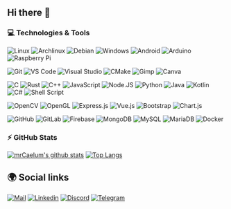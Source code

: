 ## Hi there 👋

### 💻 Technologies & Tools
![Linux](https://img.shields.io/badge/Linux-FCC624?style=flat-square&logo=linux&logoColor=black)
![Archlinux](https://img.shields.io/badge/Archlinux-1793d1?style=flat-square&logo=archlinux&logoColor=white)
![Debian](https://img.shields.io/badge/Debian-A81D33?style=flat-square&logo=debian&logoColor=white)
![Windows](https://img.shields.io/badge/Windows-0078D6?style=flat-square&logo=windows&logoColor=white)
![Android](https://img.shields.io/badge/Android-3DDC84?style=flat-square&logo=android&logoColor=white)
![Arduino](https://img.shields.io/badge/Arduino-00878F?style=flat-square&logo=arduino&logoColor=white)
![Raspberry Pi](https://img.shields.io/badge/Raspberry%20Pi-C51A4A?style=flat-square&logo=Raspberry-Pi)

![Git](https://img.shields.io/badge/Git-F1502F?style=flat-square&logo=git&logoColor=white)
![VS Code](https://img.shields.io/badge/VS%20Code-007ACC?style=flat-square&logo=visual-studio-code)
![Visual Studio](https://img.shields.io/badge/Visual_Studio-5C2D91?style=flat-square&logo=visual%20studio&logoColor=white)
![CMake](https://img.shields.io/badge/CMake-064F8C?style=flat-square&logo=cmake&logoColor=white)
![Gimp](https://img.shields.io/badge/gimp-5C5543?style=flat-square&logo=gimp&logoColor=white)
![Canva](https://img.shields.io/badge/Canva-00C4CC?&style=flat-square&logo=Canva&logoColor=white)

![C](https://img.shields.io/badge/C-00599C?style=flat-square&logo=c&logoColor=white)
![Rust](https://img.shields.io/badge/Rust-40250B?style=flat-square&logo=rust&logoColor=white)
![C++](https://img.shields.io/badge/C++-00599C?style=flat-square&logo=c%2B%2B&logoColor=white)
![JavaScript](https://img.shields.io/badge/Javascript-323330?style=flat-square&logo=javascript&logoColor=F7DF1E)
![Node.JS](https://img.shields.io/badge/Node.js%20-43853D?&style=flat-square&logo=Node.js&logoColor=white)
![Python](https://img.shields.io/badge/Python-black?style=flat-square&logo=Python)
![Java](https://img.shields.io/badge/Java-ED8B00?style=flat-square&logo=java)
![Kotlin](https://img.shields.io/badge/Kotlin-0095D5?style=flat-square&logo=kotlin&logoColor=white)
![C#](https://img.shields.io/badge/C%23-239120?style=flat-square&logo=c-sharp&logoColor=white)
![Shell Script](https://img.shields.io/badge/Shell_Script-121011?style=flat-square&logo=gnu-bash&logoColor=white)

![OpenCV](https://img.shields.io/badge/OpenCV-red?style=flat-square&logo=opencv)
![OpenGL](https://img.shields.io/badge/OpenGL-FFFFFF?style=flat-square&logo=opengl)
![Express.js](https://img.shields.io/badge/Express.js-404d59?style=flat-square&logo=express&logoColor=61DAFB)
![Vue.js](https://img.shields.io/badge/Vue.js-35495E?style=flat-square&logo=vuedotjs&logoColor=4FC08D)
![Bootstrap](https://img.shields.io/badge/Bootstrap-563D7C?style=flat-square&logo=bootstrap&logoColor=white)
![Chart.js](https://img.shields.io/badge/Chart.js-FF6384?style=flat-square&logo=chartdotjs&logoColor=white)

![GitHub](https://img.shields.io/badge/GitHub-181717?style=flat-square&logo=github)
![GitLab](https://img.shields.io/badge/GitLab-330F63?style=flat-square&logo=gitlab&logoColor=white)
![Firebase](https://img.shields.io/badge/Firebase-039BE5?style=flat-square&logo=firebase)
![MongoDB](https://img.shields.io/badge/MongoDB-4EA94B?style=flat-square&logo=mongodb&logoColor=white)
![MySQL](https://img.shields.io/badge/MySQL-00000F?style=flat-square&logo=mysql&logoColor=white)
![MariaDB](https://img.shields.io/badge/MariaDB-003545?style=flat-square&logo=mariadb&logoColor=white)
![Docker](https://img.shields.io/badge/Docker-0db7ed?style=flat-square&logo=docker&logoColor=white)

### ⚡ GitHub Stats
[![mrCaelum's github stats](https://github-readme-stats.vercel.app/api?username=mrCaelum&include_all_commits=true&theme=tokyonight)](https://github.com/mrCaelum/)
[![Top Langs](https://github-readme-stats.vercel.app/api/top-langs/?username=mrCaelum&layout=compact&theme=tokyonight)](https://github.com/mrCaelum/)


## 🌍 Social links
[![Mail](https://img.shields.io/badge/gmail-D14836?&style=for-the-badge&logo=gmail&logoColor=white)](mailto:louis.kleiver@gmail.com)
[![Linkedin](https://img.shields.io/badge/linkedin-%230077B5.svg?&style=for-the-badge&logo=linkedin&logoColor=white)](https://www.linkedin.com/in/louis-kleiver/)
[![Discord](https://img.shields.io/badge/Discord-white?style=for-the-badge&logo=discord&logoColor=white&color=5865F2)](https://discord.com/users/351760360274919426/)
[![Telegram](https://img.shields.io/badge/Telegram-2CA5E0?style=for-the-badge&logo=telegram&logoColor=white)](https://t.me/mrCaelum/)
